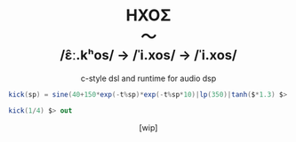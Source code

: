 <h1 align="center">ΗΧΟΣ<br>〜<br><small>/ɛ̂ː.kʰos/ → /ˈi.xos/ → /ˈi.xos/</small></h1>

<p align="center">
c-style dsl and runtime for audio dsp
</p>

```c#
kick(sp) = sine(40+150*exp(-t%sp)*exp(-t%sp*10)|lp(350)|tanh($*1.3) $> $*.8+$|reverb.warehouse(.3)

kick(1/4) $> out
```

<p align="center">[wip]</p>
